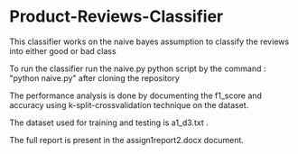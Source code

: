 # Product-Reviews-Classifier
This classifier works on the naive bayes assumption to classify the reviews into either good or bad class

To run the classifier run the naive.py python script by the command : "python naive.py" after cloning the repository

The performance analysis is done by documenting the f1_score and accuracy using k-split-crossvalidation technique on the dataset.

The dataset used for training and testing is a1_d3.txt .

The full report is present in the assign1report2.docx document.